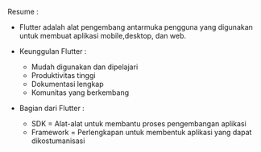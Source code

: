 Resume :

- Flutter adalah alat pengembang antarmuka pengguna yang digunakan untuk membuat aplikasi mobile,desktop, dan web.

- Keunggulan Flutter : 
    * Mudah digunakan dan dipelajari
    * Produktivitas tinggi
    * Dokumentasi lengkap
    * Komunitas yang berkembang

- Bagian dari Flutter : 
    * SDK = Alat-alat untuk membantu proses pengembangan aplikasi
    * Framework = Perlengkapan untuk membentuk aplikasi yang dapat dikostumanisasi